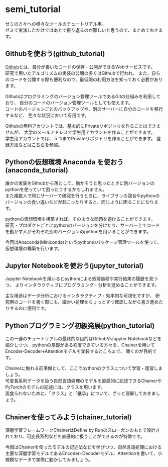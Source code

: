 # semi_tutorial
ゼミの方々への様々なツールのチュートリアル用。  
ゼミで実演しただけではあとで振り返るのが難しいと思うので、まとめておきます。

## Githubを使おう(github_tutorial)
[Github](https://github.com)とは、自分が書いたコードの保存・公開ができるWebサービスです。  
研究で用いたアルゴリズムの実装の公開の多くはGithubで行われ、
また、自らのコードを公開する際も便利なので、最低限の利用方法を知っておく必要があります。

Githubはプログラミングのバージョン管理ツールであるGitの仕組みを利用しており、
自分のコードのバージョン管理ツールとしても使えます。  
コードのバージョンごとのバックアップや、別のサーバーに自分のコードを移行するなど、
色々な状況において有用です。

Githubの無料アカウントでは、基本的にPrivateリポジトリを作ることはできませんが、
大学のメールアドレスで学生用アカウントを作ることができます。  
学生用アカウントでは、５つまでPrivateリポジトリを作ることができます。
登録方法などは[こちら](https://qiita.com/mtfum/items/d8c06c9a28ce04d3043a)を参照。

## Pythonの仮想環境 Anaconda を使おう(anaconda_tutorial)
誰かの実装をGithubから落として、動かそうと思ったときに別バージョンのpythonを使っていて困ったりするかもしれません。  
また複数人で同じサーバーで研究を行うときに、ライブラリの競合やpythonのバージョンの食い違いなどが起こったりすると、同じように困ることになります。  

pythonの仮想環境を構築すれば、そのような問題を避けることができます。  
研究・プロダクトごとにpythonのバージョンを分けたり、サーバー上でコードを動かす人がそれぞれ別のバージョンのpythonを用いることができます。

今回はAnaconda(Miniconda)というpythonのパッケージ管理ツールを使って、仮想環境の構築を行います。

## Jupyter Notebookを使おう(jupyter_tutorial)
Jupyter Notebookを用いるとpythonによる処理過程や実行結果の履歴を見つつ、
よりインタラクティブにプログラミング・分析を進めることができます。

主な用途はデータ分析におけるインタラクティブ・効率的な可視化ですが、
研究用のコードを書く際にも、細かい処理をちょっとずつ確認しながら書き進めたりするのに便利です。



## Pythonプログラミング初級発展(python_tutorial)
この一連のチュートリアルの最終的な目的はGithubやJupyter Notebookなどを紹介しつつ、
pythonの基礎がある程度できている方々を、Chainerを用いてEncoder-Decoder+Attentionモデルを実装するところまで、
導くのが目的です。

Chainerに触れる前準備として、ここでpythonのクラスについて学習・復習しましょう。  
可変長系列データを扱う自然言語処理のモデルを直感的に記述できるChainerやPyTorchのモデルの記述には、クラスを用います。  
面食らわないために、「クラス」と「継承」について、ざっと理解しておきましょう。

## Chainerを使ってみよう(chainer_tutorial)
深層学習フレームワークChainerはDefine by Runのスローガンのもとで設計されており、可変長系列などを直感的に扱うことができるのが特徴です。  

今回はChainerを使ったモデルの記述法などを学びつつ、自然言語処理における主要な深層学習モデルであるEncoder−Decoderモデル、Attentionを書いて、小規模なデータで実際に動かしてみましょう。

